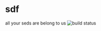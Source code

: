 # sdf
all your seds are belong to us
![build status](https://travis-ci.org/drgmk/sdf.svg?branch=master)
